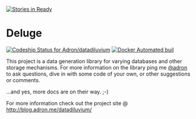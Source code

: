 [![Stories in Ready](https://badge.waffle.io/Adron/datadiluvium.png?label=ready&title=Ready)](https://waffle.io/Adron/datadiluvium)
# Deluge

[![Codeship Status for Adron/datadiluvium](https://img.shields.io/codeship/a60c0100-aedd-0134-48ce-6ab5102948e8/master.svg)](https://app.codeship.com/projects/192753) [![Docker Automated buil](https://img.shields.io/docker/automated/adron/deluge.svg)](https://hub.docker.com/r/adron/deluge/)

This project is a data generation library for varying databases and other storage mechanisms. For more information on the library ping me [@adron](https://twitter.com/Adron) to ask questions, dive in with some code of your own, or other suggestions or comments.

...and yes, more docs are on their way.  ;-)

For more information check out the project site @ http://blog.adron.me/datadiluvium/
